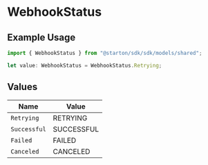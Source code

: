 # WebhookStatus

## Example Usage

```typescript
import { WebhookStatus } from "@starton/sdk/sdk/models/shared";

let value: WebhookStatus = WebhookStatus.Retrying;
```

## Values

| Name         | Value        |
| ------------ | ------------ |
| `Retrying`   | RETRYING     |
| `Successful` | SUCCESSFUL   |
| `Failed`     | FAILED       |
| `Canceled`   | CANCELED     |